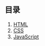 


## 目录

  1. [HTML](./questions/html.md)
  2. [CSS](./questions/css.md)
  3. [JavaScript](./questions/javascript.md)